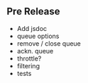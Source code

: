 ## Pre Release

* Add jsdoc
* queue options
* remove / close queue
* ackn. queue
* throttle?
* filtering
* tests